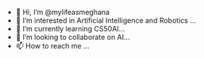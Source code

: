 - 👋 Hi, I’m @mylifeasmeghana
- 👀 I’m interested in Artificial Intelligence and Robotics  ...
- 🌱 I’m currently learning CS50AI...
- 💞️ I’m looking to collaborate on AI...
- 📫 How to reach me ...

<!---
mylifeasmeghana/mylifeasmeghana is a ✨ special ✨ repository because its `README.md` (this file) appears on your GitHub profile.
You can click the Preview link to take a look at your changes.
--->
